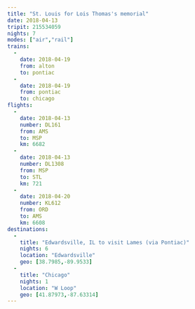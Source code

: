 ```yaml
---
title: "St. Louis for Lois Thomas's memorial"
date: 2018-04-13
tripit: 215534059
nights: 7
modes: ["air","rail"]
trains:
  -
    date: 2018-04-19
    from: alton
    to: pontiac
  -
    date: 2018-04-19
    from: pontiac
    to: chicago
flights:
  -
    date: 2018-04-13
    number: DL161
    from: AMS
    to: MSP
    km: 6682
  -
    date: 2018-04-13
    number: DL1308
    from: MSP
    to: STL
    km: 721
  -
    date: 2018-04-20
    number: KL612
    from: ORD
    to: AMS
    km: 6608
destinations:
  -
    title: "Edwardsville, IL to visit Lames (via Pontiac)"
    nights: 6
    location: "Edwardsville"
    geo: [38.7985,-89.9533]
  -
    title: "Chicago"
    nights: 1
    location: "W Loop"
    geo: [41.87973,-87.63314]
---
```



